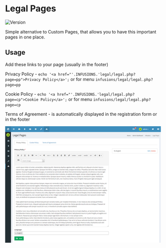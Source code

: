 # Legal Pages

![Version](https://img.shields.io/badge/Version-1.0.1-blue.svg)

Simple alternative to Custom Pages, that allows you to have this important pages in one place.

## Usage

Add these links to your page (usually in the footer)

Privacy Policy - `echo '<a href="'.INFUSIONS.'legal/legal.php?page=pp">Privacy Policy</a>';` or for menu `infusions/legal/legal.php?page=pp`

Cookie Policy - `echo '<a href="'.INFUSIONS.'legal/legal.php?page=cp">Cookie Policy</a>';` or for menu `infusions/legal/legal.php?page=cp`

Terms of Agreement - is automatically displayed in the registration form or in the footer

![Preview](screenshot.png)

